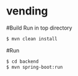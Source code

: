 # vending

#Build
Run in top directory
```sh
$ mvn clean install
```

#Run
```sh
$ cd backend
$ mvn spring-boot:run
```

